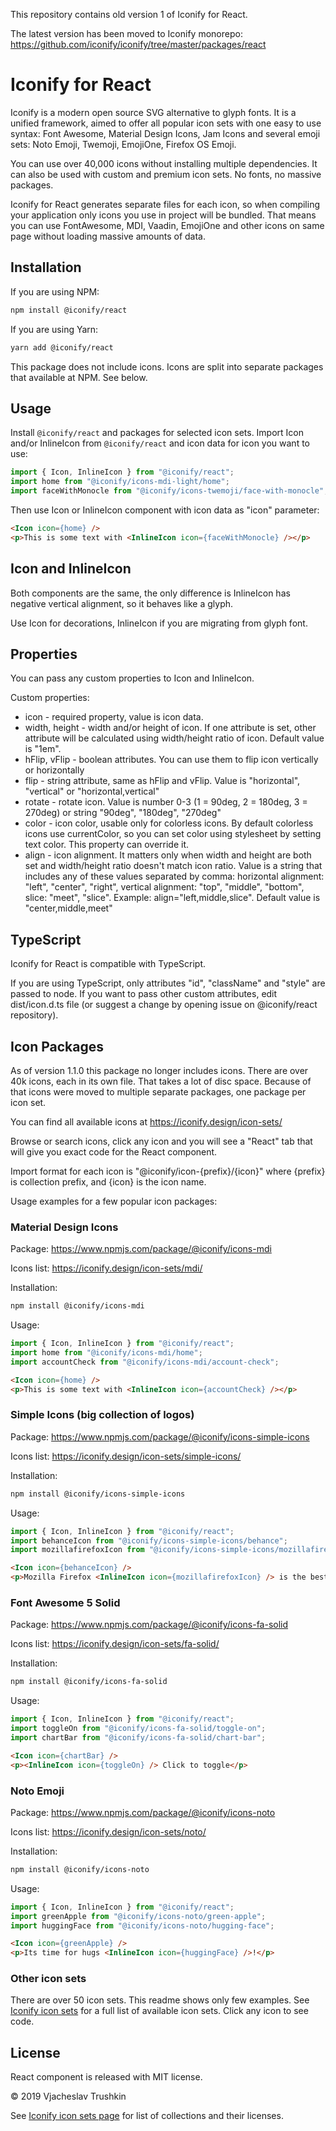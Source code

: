 This repository contains old version 1 of Iconify for React.

The latest version has been moved to Iconify monorepo: https://github.com/iconify/iconify/tree/master/packages/react

# Iconify for React

Iconify is a modern open source SVG alternative to glyph fonts. It is a unified framework, aimed to offer all popular icon sets with one easy to use syntax: Font Awesome, Material Design Icons, Jam Icons and several emoji sets: Noto Emoji, Twemoji, EmojiOne, Firefox OS Emoji.

You can use over 40,000 icons without installing multiple dependencies. It can also be used with custom and premium icon sets. No fonts, no massive packages.

Iconify for React generates separate files for each icon, so when compiling your application only icons you use in project will be bundled. That means you can use FontAwesome, MDI, Vaadin, EmojiOne and other icons on same page without loading massive amounts of data.

## Installation

If you are using NPM:

```bash
npm install @iconify/react
```

If you are using Yarn:

```bash
yarn add @iconify/react
```

This package does not include icons. Icons are split into separate packages that available at NPM. See below.

## Usage

Install `@iconify/react` and packages for selected icon sets. Import Icon and/or InlineIcon from `@iconify/react` and icon data for icon you want to use:

```typescript
import { Icon, InlineIcon } from "@iconify/react";
import home from "@iconify/icons-mdi-light/home";
import faceWithMonocle from "@iconify/icons-twemoji/face-with-monocle";
```

Then use Icon or InlineIcon component with icon data as "icon" parameter:

```html
<Icon icon={home} />
<p>This is some text with <InlineIcon icon={faceWithMonocle} /></p>
```

## Icon and InlineIcon

Both components are the same, the only difference is InlineIcon has negative vertical alignment, so it behaves like a glyph.

Use Icon for decorations, InlineIcon if you are migrating from glyph font.

## Properties

You can pass any custom properties to Icon and InlineIcon.

Custom properties:

* icon - required property, value is icon data.
* width, height - width and/or height of icon. If one attribute is set, other attribute will be calculated using width/height ratio of icon. Default value is "1em".
* hFlip, vFlip - boolean attributes. You can use them to flip icon vertically or horizontally
* flip - string attribute, same as hFlip and vFlip. Value is "horizontal", "vertical" or "horizontal,vertical"
* rotate - rotate icon. Value is number 0-3 (1 = 90deg, 2 = 180deg, 3 = 270deg) or string "90deg", "180deg", "270deg"
* color - icon color, usable only for colorless icons. By default colorless icons use currentColor, so you can set color using stylesheet by setting text color. This property can override it.
* align - icon alignment. It matters only when width and height are both set and width/height ratio doesn't match icon ratio. Value is a string that includes any of these values separated by comma: horizontal alignment: "left", "center", "right", vertical alignment: "top", "middle", "bottom", slice: "meet", "slice". Example: align="left,middle,slice". Default value is "center,middle,meet"

## TypeScript

Iconify for React is compatible with TypeScript.

If you are using TypeScript, only attributes "id", "className" and "style" are passed to node. If you want to pass other custom attributes, edit dist/icon.d.ts file (or suggest a change by opening issue on @iconify/react repository).

## Icon Packages

As of version 1.1.0 this package no longer includes icons. There are over 40k icons, each in its own file. That takes a lot of disc space. Because of that icons were moved to multiple separate packages, one package per icon set.

You can find all available icons at https://iconify.design/icon-sets/

Browse or search icons, click any icon and you will see a "React" tab that will give you exact code for the React component.

Import format for each icon is "@iconify/icon-{prefix}/{icon}" where {prefix} is collection prefix, and {icon} is the icon name.

Usage examples for a few popular icon packages:

### Material Design Icons

Package: https://www.npmjs.com/package/@iconify/icons-mdi

Icons list: https://iconify.design/icon-sets/mdi/

Installation:

```bash
npm install @iconify/icons-mdi
```

Usage:

```typescript
import { Icon, InlineIcon } from "@iconify/react";
import home from "@iconify/icons-mdi/home";
import accountCheck from "@iconify/icons-mdi/account-check";
```

```html
<Icon icon={home} />
<p>This is some text with <InlineIcon icon={accountCheck} /></p>
```

### Simple Icons (big collection of logos)

Package: https://www.npmjs.com/package/@iconify/icons-simple-icons

Icons list: https://iconify.design/icon-sets/simple-icons/

Installation:

```bash
npm install @iconify/icons-simple-icons
```

Usage:

```typescript
import { Icon, InlineIcon } from "@iconify/react";
import behanceIcon from "@iconify/icons-simple-icons/behance";
import mozillafirefoxIcon from "@iconify/icons-simple-icons/mozillafirefox";
```

```html
<Icon icon={behanceIcon} />
<p>Mozilla Firefox <InlineIcon icon={mozillafirefoxIcon} /> is the best browser!</p>
```

### Font Awesome 5 Solid

Package: https://www.npmjs.com/package/@iconify/icons-fa-solid

Icons list: https://iconify.design/icon-sets/fa-solid/

Installation:

```bash
npm install @iconify/icons-fa-solid
```

Usage:

```typescript
import { Icon, InlineIcon } from "@iconify/react";
import toggleOn from "@iconify/icons-fa-solid/toggle-on";
import chartBar from "@iconify/icons-fa-solid/chart-bar";
```

```html
<Icon icon={chartBar} />
<p><InlineIcon icon={toggleOn} /> Click to toggle</p>
```

### Noto Emoji

Package: https://www.npmjs.com/package/@iconify/icons-noto

Icons list: https://iconify.design/icon-sets/noto/

Installation:

```bash
npm install @iconify/icons-noto
```

Usage:

```typescript
import { Icon, InlineIcon } from "@iconify/react";
import greenApple from "@iconify/icons-noto/green-apple";
import huggingFace from "@iconify/icons-noto/hugging-face";
```

```html
<Icon icon={greenApple} />
<p>Its time for hugs <InlineIcon icon={huggingFace} />!</p>
```

### Other icon sets

There are over 50 icon sets. This readme shows only few examples. See [Iconify icon sets](http://iconify.design/icon-sets/) for a full list of available icon sets. Click any icon to see code.

## License

React component is released with MIT license.

© 2019 Vjacheslav Trushkin

See [Iconify icon sets page](https://iconify.design/icon-sets/) for list of collections and their licenses.
